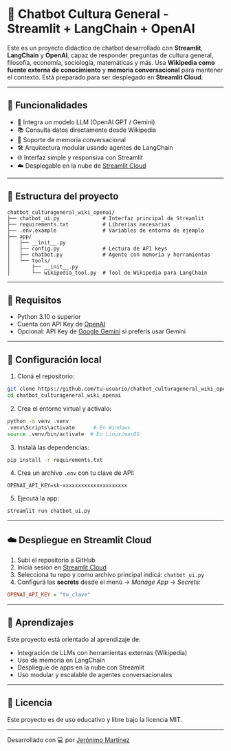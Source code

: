 # 🤖 Chatbot Cultura General - Streamlit + LangChain + OpenAI

Este es un proyecto didáctico de chatbot desarrollado con **Streamlit**, **LangChain** y **OpenAI**, capaz de responder preguntas de cultura general, filosofía, economía, sociología, matemáticas y más. Usa **Wikipedia como fuente externa de conocimiento** y **memoria conversacional** para mantener el contexto. Está preparado para ser desplegado en **Streamlit Cloud**.

---

## 🚀 Funcionalidades

- 🧠 Integra un modelo LLM (OpenAI GPT / Gemini)
- 📚 Consulta datos directamente desde Wikipedia
- 💬 Soporte de memoria conversacional
- 🛠️ Arquitectura modular usando agentes de LangChain
- 🌐 Interfaz simple y responsiva con Streamlit
- ☁️ Desplegable en la nube de [Streamlit Cloud](https://share.streamlit.io)

---

## 📁 Estructura del proyecto

```
chatbot_culturageneral_wiki_openai/
├── chatbot_ui.py              # Interfaz principal de Streamlit
├── requirements.txt           # Librerías necesarias
├── .env.example               # Variables de entorno de ejemplo
├── app/
│   ├── __init__.py
│   ├── config.py              # Lectura de API keys
│   ├── chatbot.py             # Agente con memoria y herramientas
│   └── tools/
│       ├── __init__.py
│       └── wikipedia_tool.py  # Tool de Wikipedia para LangChain
```

---

## 🧪 Requisitos

- Python 3.10 o superior
- Cuenta con API Key de [OpenAI](https://platform.openai.com/account/api-keys)
- Opcional: API Key de [Google Gemini](https://makersuite.google.com/app) si preferís usar Gemini

---

## 🔧 Configuración local

1. Cloná el repositorio:

```bash
git clone https://github.com/tu-usuario/chatbot_culturageneral_wiki_openai.git
cd chatbot_culturageneral_wiki_openai
```

2. Crea el entorno virtual y activalo:

```bash
python -m venv .venv
.venv\Scripts\activate      # En Windows
source .venv/bin/activate  # En Linux/macOS
```

3. Instalá las dependencias:

```bash
pip install -r requirements.txt
```

4. Crea un archivo `.env` con tu clave de API:

```
OPENAI_API_KEY=sk-xxxxxxxxxxxxxxxxxxxxx
```

5. Ejecutá la app:

```bash
streamlit run chatbot_ui.py
```

---

## ☁️ Despliegue en Streamlit Cloud

1. Subí el repositorio a GitHub
2. Iniciá sesión en [Streamlit Cloud](https://share.streamlit.io)
3. Seleccioná tu repo y como archivo principal indicá: `chatbot_ui.py`
4. Configurá las **secrets** desde el menú → _Manage App_ → _Secrets_:

```ini
OPENAI_API_KEY = "tu_clave"
```

---

## 🧠 Aprendizajes

Este proyecto está orientado al aprendizaje de:

- Integración de LLMs con herramientas externas (Wikipedia)
- Uso de memoria en LangChain
- Despliegue de apps en la nube con Streamlit
- Uso modular y escalable de agentes conversacionales

---

## 📜 Licencia

Este proyecto es de uso educativo y libre bajo la licencia MIT.

---

Desarrollado con 💻 por [Jerónimo Martínez](https://github.com/jeronimomartinez)
